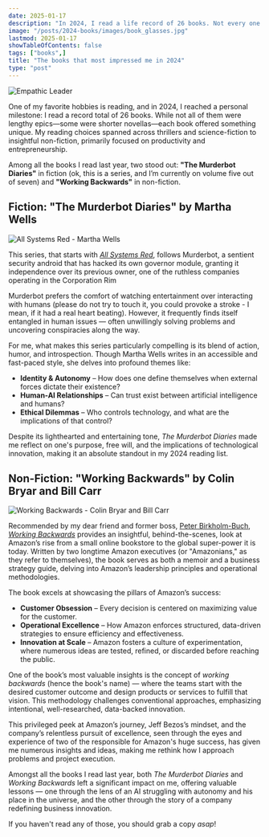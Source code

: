 ```yaml
---
date: 2025-01-17
description: "In 2024, I read a life record of 26 books. Not every one of them was good enough to remember, which is why I want to share with you two of the twenty'six that really resonated with meÇ one fiction and one non'fiction. Keep reading, and Iºll tell you everything!"
image: "/posts/2024-books/images/book_glasses.jpg"
lastmod: 2025-01-17
showTableOfContents: false
tags: ["books",]
title: "The books that most impressed me in 2024"
type: "post"
---
```


![Empathic Leader](/posts/2024-books/images/book_glasses.jpg)

One of my favorite hobbies is reading, and in 2024, I reached a personal milestone: I read a record total of 26 books. While not all of them were lengthy epics—some were shorter novellas—each book offered something unique. My reading choices spanned across thrillers and science-fiction to insightful non-fiction, primarily focused on productivity and entrepreneurship.

Among all the books I read last year, two stood out: **"The Murderbot Diaries"** in fiction (ok, this is a series, and I’m currently on volume five out of seven) and **"Working Backwards"** in non-fiction.

## Fiction: "The Murderbot Diaries" by Martha Wells

![All Systems Red - Martha Wells](/posts/2024-books/images/all-systems-red_martha-wells.jpg)

This series, that starts with *[All Systems Red](https://www.amazon.com/All-Systems-Red-Kindle-Single-ebook/dp/B01MYZ8X5C?crid=24259DZNWKH7X&dib=eyJ2IjoiMSJ9.RsoM5E7Fr28SpxeaybUBvTxoffXLVe76XcLgDLFO3qS9SbDMsiJb-Y1EDc784QVh1IW13uuHeXNCRk_VBHxt3g23mK2IKQYsXMKThPMlLZqK28DSx2wrPvf0vAXbg0hibeJoLtz3hRgMbdm8yF3eG8AlnQH4lHOmHNV1NpCTSLfl3DQn63qQV-BserKL8VJU8CevrfihUDBKiH-VQbKexH22B6Ns4-chk_JJrmy5d6U.FQ5MQh0b9spd2rewP1sS6irhJaFeAfJIfJieCVStbUM&dib_tag=se&keywords=all+systems+red&qid=1737135452&sprefix=all+systems+red%2Caps%2C176&sr=8-1)*, follows Murderbot, a sentient security android that has hacked its own governor module, granting it independence over its previous owner, one of the ruthless companies operating in the Corporation Rim

Murderbot prefers the comfort of watching entertainment over interacting with humans (please do not try to touch it, you could provoke a stroke - I mean, if it had a real heart beating). However, it frequently finds itself entangled in human issues — often unwillingly solving problems and uncovering conspiracies along the way.

For me, what makes this series particularly compelling is its blend of action, humor, and introspection. Though Martha Wells writes in an accessible and fast-paced style, she delves into profound themes like:

- **Identity & Autonomy** – How does one define themselves when external forces dictate their existence?
- **Human-AI Relationships** – Can trust exist between artificial intelligence and humans?
- **Ethical Dilemmas** – Who controls technology, and what are the implications of that control?

Despite its lighthearted and entertaining tone, *The Murderbot Diaries* made me reflect on one's purpose, free will, and the implications of technological innovation, making it an absolute standout in my 2024 reading list.

## Non-Fiction: "Working Backwards" by Colin Bryar and Bill Carr

![Working Backwards - Colin Bryar and Bill Carr](/posts/2024-books/images/working-backwards_colin-bryar_bill-carr.jpg)

Recommended by my dear friend and former boss, [Peter Birkholm-Buch](https://birkholm-buch.dk/), *[Working Backwards](https://www.amazon.com/Working-Backwards-Insights-Stories-Secrets-ebook/dp/B08BYCQBZN?_encoding=UTF8&dib_tag=se&dib=eyJ2IjoiMSJ9.yvPFiNji6EJta2Nen7Fhq40A-wltJDiKPBLY_K16L-MzRKjAluXTEFO-VuyS2WkxcHzSl9f8g25eGsPevsDB0ubnw2VgldnpIFVCCyJC6cazYiE2paEyvVYupjILApYgzEmS-yiz1d7eBTArNBgFyZlt1ahu_zs4Qf87-W3-OrgXwnr_DSeOJgQ0K00lfnlOddE1ZcsyUjDP0ZotLSSBzMYbTmKqItdwqeSNDjLFxjE.O8ime48Gn0b18qEjAZmp1DzCH6XpIOS7NEzptNHu-30&qid=1737135508&sr=8-1)* provides an insightful, behind-the-scenes, look at Amazon’s rise from a small online bookstore to the global super-power it is today. Written by two longtime Amazon executives (or "Amazonians," as they refer to themselves), the book serves as both a memoir and a business strategy guide, delving into Amazon’s leadership principles and operational methodologies.

The book excels at showcasing the pillars of Amazon’s success:

- **Customer Obsession** – Every decision is centered on maximizing value for the customer.
- **Operational Excellence** – How Amazon enforces structured, data-driven strategies to ensure efficiency and effectiveness.
- **Innovation at Scale** – Amazon fosters a culture of experimentation, where numerous ideas are tested, refined, or discarded before reaching the public.

One of the book’s most valuable insights is the concept of *working backwards* (hence the book's name) — where the teams start with the desired customer outcome and design products or services to fulfill that vision. This methodology challenges conventional approaches, emphasizing intentional, well-researched, data-backed innovation.

This privileged peek at Amazon’s journey, Jeff Bezos’s mindset, and the company’s relentless pursuit of excellence, seen through the eyes and experience of two of the responsible for Amazon's huge success, has given me numerous insights and ideas, making me rethink how I approach problems and project execution.

Amongst all the books I read last year, both *The Murderbot Diaries* and *Working Backwards* left a significant impact on me, offering valuable lessons — one through the lens of an AI struggling with autonomy and his place in the universe, and the other through the story of a company redefining business innovation. 

If you haven't read any of those, you should grab a copy *asap*!